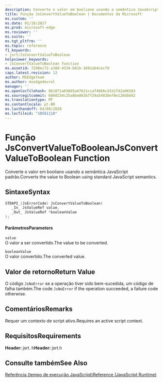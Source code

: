 ```yaml
---
description: Converte o valor em booliano usando a semântica JavaScript padrão.
title: Função JsConvertValueToBoolean | Documentos da Microsoft
ms.custom: ''
ms.date: 01/18/2017
ms.prod: microsoft-edge
ms.reviewer: ''
ms.suite: ''
ms.tgt_pltfrm: ''
ms.topic: reference
f1_keywords:
- jsrt/JsConvertValueToBoolean
helpviewer_keywords:
- JsConvertValueToBoolean function
ms.assetid: 7298ec72-a388-4334-b81b-1691ab4cecf0
caps.latest.revision: 12
author: MSEdgeTeam
ms.author: msedgedevrel
manager: ''
ms.openlocfilehash: 861871a030d5a47621ccaf40b6cd332f42a06583
ms.sourcegitcommit: 6860234c25a8be863b7f29a54838e78e120dbb62
ms.translationtype: MT
ms.contentlocale: pt-BR
ms.lasthandoff: 04/09/2020
ms.locfileid: "10561118"
---
```

# <span data-ttu-id="089b4-103">Função JsConvertValueToBoolean</span><span class="sxs-lookup"><span data-stu-id="089b4-103">JsConvertValueToBoolean Function</span></span>
<span data-ttu-id="089b4-104">Converte o valor em booliano usando a semântica JavaScript padrão.</span><span class="sxs-lookup"><span data-stu-id="089b4-104">Converts the value to Boolean using standard JavaScript semantics.</span></span>  
  
## <span data-ttu-id="089b4-105">Sintaxe</span><span class="sxs-lookup"><span data-stu-id="089b4-105">Syntax</span></span>  
  
```cpp  
STDAPI_(JsErrorCode) JsConvertValueToBoolean(  
   _In_ JsValueRef value,  
   _Out_ JsValueRef *booleanValue  
);  
```  
  
#### <span data-ttu-id="089b4-106">Parâmetros</span><span class="sxs-lookup"><span data-stu-id="089b4-106">Parameters</span></span>  
 `value`  
 <span data-ttu-id="089b4-107">O valor a ser convertido.</span><span class="sxs-lookup"><span data-stu-id="089b4-107">The value to be converted.</span></span>  
  
 `booleanValue`  
 <span data-ttu-id="089b4-108">O valor convertido.</span><span class="sxs-lookup"><span data-stu-id="089b4-108">The converted value.</span></span>  
  
## <span data-ttu-id="089b4-109">Valor de retorno</span><span class="sxs-lookup"><span data-stu-id="089b4-109">Return Value</span></span>  
 <span data-ttu-id="089b4-110">O código `JsNoError` se a operação tiver sido bem-sucedida, um código de falha também.</span><span class="sxs-lookup"><span data-stu-id="089b4-110">The code `JsNoError` if the operation succeeded, a failure code otherwise.</span></span>  
  
## <span data-ttu-id="089b4-111">Comentários</span><span class="sxs-lookup"><span data-stu-id="089b4-111">Remarks</span></span>  
 <span data-ttu-id="089b4-112">Requer um contexto de script ativo.</span><span class="sxs-lookup"><span data-stu-id="089b4-112">Requires an active script context.</span></span>  
  
## <span data-ttu-id="089b4-113">Requisitos</span><span class="sxs-lookup"><span data-stu-id="089b4-113">Requirements</span></span>  
 <span data-ttu-id="089b4-114">**Header:** jsrt. h</span><span class="sxs-lookup"><span data-stu-id="089b4-114">**Header:** jsrt.h</span></span>  
  
## <span data-ttu-id="089b4-115">Consulte também</span><span class="sxs-lookup"><span data-stu-id="089b4-115">See Also</span></span>  
 [<span data-ttu-id="089b4-116">Referência (tempo de execução JavaScript)</span><span class="sxs-lookup"><span data-stu-id="089b4-116">Reference (JavaScript Runtime)</span></span>](../chakra-hosting/reference-javascript-runtime.md)
